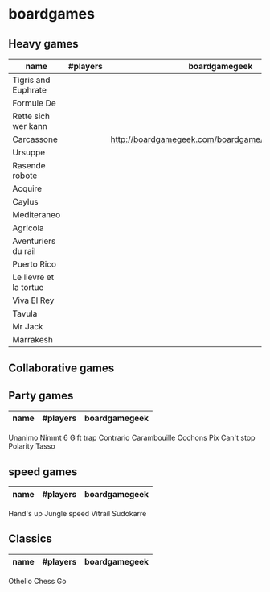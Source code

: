 boardgames
==========

## Heavy games
|name|#players|boardgamegeek|
|-------|---|---|
|Tigris and Euphrate| | |
|Formule De|||
|Rette sich wer kann|||
|Carcassone|| http://boardgamegeek.com/boardgame/822/carcassonne|
|Ursuppe|||
|Rasende robote| | |
|Acquire| | |
| Caylus | | |
|Mediteraneo| | |
|Agricola| | |
|Aventuriers du rail|||
|Puerto Rico|||
|Le lievre et la tortue|||
|Viva El Rey|||
|Tavula|||
|Mr Jack|||
|Marrakesh|||

## Collaborative games

## Party games
|name|#players|boardgamegeek|
|-------|---|---|
Unanimo
Nimmt 6
Gift trap
Contrario
Carambouille
Cochons
Pix
Can't stop
Polarity
Tasso

## speed games
|name|#players|boardgamegeek|
|-------|---|---|
Hand's up
Jungle speed
Vitrail
Sudokarre
## Classics
|name|#players|boardgamegeek|
|-------|---|---|
Othello
Chess
Go